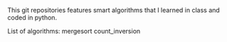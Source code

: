 This git repositories features smart algorithms that I learned in class and coded in python.

List of algorithms:
    mergesort
    count_inversion